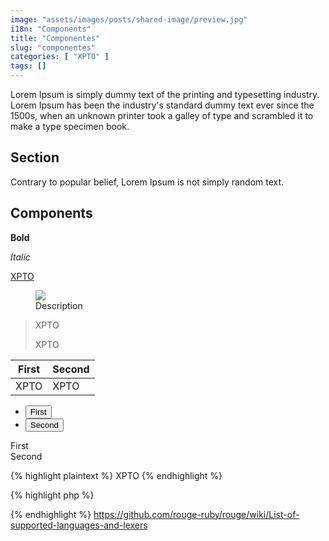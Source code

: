 ```yaml
---
image: "assets/images/posts/shared-image/preview.jpg"
i18n: "Components"
title: "Componentes"
slug: "componentes"
categories: [ "XPTO" ]
tags: []
---
```

Lorem Ipsum is simply dummy text of the printing and typesetting industry. Lorem Ipsum has been the industry's standard dummy text ever since the 1500s, when an unknown printer took a galley of type and scrambled it to make a type specimen book.

## Section

Contrary to popular belief, Lorem Ipsum is not simply random text.

## Components

**Bold**

*Italic*

[XPTO](https://www.google.com/)

<figure class="figure mx-auto d-block">
  <img src="{{ '/assets/images/posts/general/2010-05-09-zend-framework-mvc-overview.jpg' | prepend: site.baseurl }}" class="figure-img mx-auto d-block">
  <figcaption class="figure-caption text-center">Description</figcaption>
</figure>

<blockquote class="blockquote">
  <p class="mb-2 text-right">XPTO</p>
  <p class="blockquote-footer text-right">XPTO</p>
</blockquote>

<div class="table-responsive">
  <table class="table table-hover">
    <thead class="thead-light">
      <tr>
        <th scope="col">First</th>
        <th scope="col">Second</th>
      </tr>
    </thead>
    <tbody>
      <tr>
        <td>XPTO</td>
        <td>XPTO</td>
      </tr>
    </tbody>
  </table>
</div>

<ul class="nav nav-tabs" role="tablist">
  <li class="nav-item" role="presentation">
    <button class="nav-link active" id="first-tab" data-toggle="tab" data-target="#first-tabpanel" type="button" role="tab" aria-controls="first-tabpanel" aria-selected="true">First</button>
  </li>
  <li class="nav-item" role="presentation">
    <button class="nav-link" id="second-tab" data-toggle="tab" data-target="#second-tabpanel" type="button" role="tab" aria-controls="second-tabpanel" aria-selected="false">Second</button>
  </li>
</ul>
<div class="tab-content">
  <div class="tab-pane active" id="first-tabpanel" role="tabpanel" aria-labelledby="first-tab">First</div>
  <div class="tab-pane" id="second-tabpanel" role="tabpanel" aria-labelledby="second-tab">Second</div>
</div>

{% highlight plaintext %}
XPTO
{% endhighlight %}

{% highlight php %}
<?php echo 'Hello World'; ?>
{% endhighlight %}
https://github.com/rouge-ruby/rouge/wiki/List-of-supported-languages-and-lexers